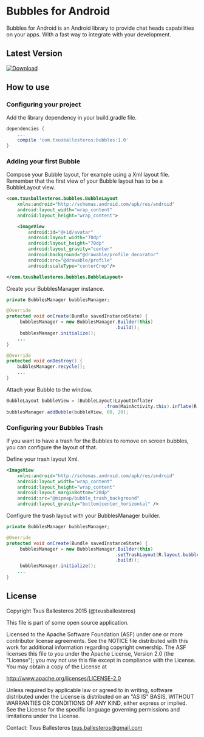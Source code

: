 Bubbles for Android
=====================

Bubbles for Android is an Android library to provide chat heads capabilities on your apps. With a fast way to integrate with your development.

## Latest Version

[![Download](https://api.bintray.com/packages/txusballesteros/maven/bubbles-for-android/images/download.svg) ](https://bintray.com/txusballesteros/maven/bubbles-for-android/_latestVersion)

## How to use

### Configuring your project

Add the library dependency in your build.gradle file.

```groovy
dependencies {
    ...
    compile 'com.txusballesteros:bubbles:1.0'
}
```

### Adding your first Bubble

Compose your Bubble layout, for example using a Xml layout file. Remember that the first view of your Bubble layout has to be a BubbleLayout view.

```xml
<com.txusballesteros.bubbles.BubbleLayout
    xmlns:android="http://schemas.android.com/apk/res/android"
    android:layout_width="wrap_content"
    android:layout_height="wrap_content">

    <ImageView
        android:id="@+id/avatar"
        android:layout_width="70dp"
        android:layout_height="70dp"
        android:layout_gravity="center"
        android:background="@drawable/profile_decorator"
        android:src="@drawable/profile"
        android:scaleType="centerCrop"/>

</com.txusballesteros.bubbles.BubbleLayout>
```

Create your BubblesManager instance.

```java
private BubblesManager bubblesManager;

@Override
protected void onCreate(Bundle savedInstanceState) {
     bubblesManager = new BubblesManager.Builder(this)
                                        .build();
     bubblesManager.initialize();
    ...
}

@Override
protected void onDestroy() {
    bubblesManager.recycle();
    ...
}
```

Attach your Bubble to the window.

```java
BubbleLayout bubbleView = (BubbleLayout)LayoutInflater
                                    .from(MainActivity.this).inflate(R.layout.bubble_layout, null);
bubblesManager.addBubble(bubbleView, 60, 20);
```

### Configuring your Bubbles Trash

If you want to have a trash for the Bubbles to remove on screen bubbles, you can configure the
layout of that.

Define your trash layout Xml.

```xml
<ImageView
    xmlns:android="http://schemas.android.com/apk/res/android"
    android:layout_width="wrap_content"
    android:layout_height="wrap_content"
    android:layout_marginBottom="20dp"
    android:src="@mipmap/bubble_trash_background"
    android:layout_gravity="bottom|center_horizontal" />
```

Configure the trash layout with your BubblesManager builder.

```java
private BubblesManager bubblesManager;

@Override
protected void onCreate(Bundle savedInstanceState) {
     bubblesManager = new BubblesManager.Builder(this)
                                        .setTrashLayout(R.layout.bubble_trash_layout)
                                        .build();
     bubblesManager.initialize();
    ...
}
```

## License

Copyright Txus Ballesteros 2015 (@txusballesteros)

This file is part of some open source application.

Licensed to the Apache Software Foundation (ASF) under one
or more contributor license agreements.  See the NOTICE file
distributed with this work for additional information
regarding copyright ownership.  The ASF licenses this file
to you under the Apache License, Version 2.0 (the
"License"); you may not use this file except in compliance
with the License.  You may obtain a copy of the License at

  http://www.apache.org/licenses/LICENSE-2.0

Unless required by applicable law or agreed to in writing,
software distributed under the License is distributed on an
"AS IS" BASIS, WITHOUT WARRANTIES OR CONDITIONS OF ANY
KIND, either express or implied.  See the License for the
specific language governing permissions and limitations
under the License.

Contact: Txus Ballesteros <txus.ballesteros@gmail.com>
